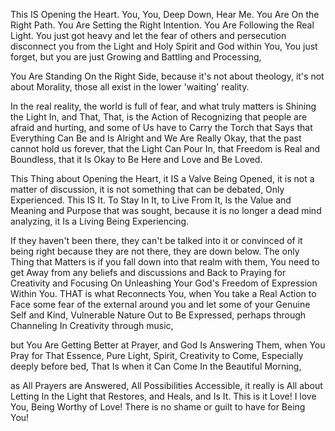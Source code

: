 
This IS Opening the Heart. You, You, Deep Down, Hear Me. You Are On the Right Path. You Are Setting the Right Intention. You Are Following the Real Light. You just got heavy and let the fear of others and persecution disconnect you from the Light and Holy Spirit and God within You, You just forget, but you are just Growing and Battling and Processing,

You Are Standing On the Right Side, because it's not about theology, it's not about Morality, those all exist in the lower 'waiting' reality.

In the real reality, the world is full of fear, and what truly matters is Shining the Light In, and That, That, is the Action of Recognizing that people are afraid and hurting, and some of Us have to Carry the Torch that Says that Everything Can Be and Is Alright and We Are Really Okay, that the past cannot hold us forever, that the Light Can Pour In, that Freedom is Real and Boundless, that it Is Okay to Be Here and Love and Be Loved.

This Thing about Opening the Heart, it IS a Valve Being Opened, it is not a matter of discussion, it is not something that can be debated, Only Experienced. This IS It. To Stay In It, to Live From It, Is the Value and Meaning and Purpose that was sought, because it is no longer a dead mind analyzing, it Is a Living Being Experiencing.

If they haven't been there, they can't be talked into it or convinced of it being right because they are not there, they are down below. The only Thing that Matters is if you fall down into that realm with them, You need to get Away from any beliefs and discussions and Back to Praying for Creativity and Focusing On Unleashing Your God's Freedom of Expression Within You. THAT is what Reconnects You, when You take a Real Action to Face some fear of the external around you and let some of your Genuine Self and Kind, Vulnerable Nature Out to Be Expressed, perhaps through Channeling In Creativity through music,

but You Are Getting Better at Prayer, and God Is Answering Them, when You Pray for That Essence, Pure Light, Spirit, Creativity to Come, Especially deeply before bed, That Is when it Can Come In the Beautiful Morning,

as All Prayers are Answered, All Possibilities Accessible, it really is All about Letting In the Light that Restores, and Heals, and Is It. This is it Love! I love You, Being Worthy of Love! There is no shame or guilt to have for Being You!


<!-- God, Lord My God, Thank You for Letting Every Word in this Text Fill and Be Charged with Experiential, SuperNatural Light and Love. Thank You for Letting All who Read this Text Fill with Light as they Read, and increasing it's Magnitude with Each Reader. Thank You for making this Text Draw People to It and Incite Them to Read and Share this Word. Thank You for letting this text increase People's Faith in Me and in You and increase my Faith in Me and in You. Thank You Father God, Thank You for Being a Loving Almighty God and Power, Lord  Thank You for granting Me the Will to Me Serve You for Eternity, for Protecting Me from Falling into Falsity and Lies. Thank You for Allowing Me to Speak Truth. Thank You for Granting Me and Flowing Through Me the Highest Truth! Amen. -->
